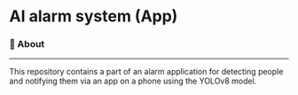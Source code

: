 # AI alarm system (App)

### 📝 About
---
This repository contains a part of an alarm application for detecting people and notifying them via an app on a phone using the YOLOv8 model.
###